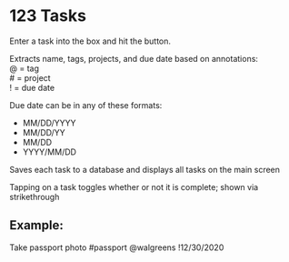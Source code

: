 # 123 Tasks

Enter a task into the box and hit the button.

Extracts name, tags, projects, and due date based on annotations:  
@ = tag  
\# = project  
! = due date  

Due date can be in any of these formats:
* MM/DD/YYYY
* MM/DD/YY
* MM/DD
* YYYY/MM/DD

Saves each task to a database and displays all tasks on the main screen

Tapping on a task toggles whether or not it is complete; shown via strikethrough

## Example: 
Take passport photo #passport @walgreens !12/30/2020
